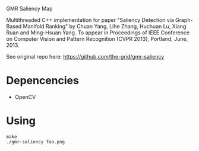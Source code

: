 GMR Saliency Map 

Multithreaded C++ implementation for paper "Saliency Detection via Graph-Based Manifold Ranking" by Chuan Yang, Lihe Zhang, Huchuan Lu, Xiang Ruan and Ming-Hsuan Yang. To appear in Proceedings of IEEE Conference on Computer Vision and Pattern Recognition (CVPR 2013), Portland, June, 2013.

See original repo here:
https://github.com/the-grid/gmr-saliency

Depencencies
===

- OpenCV

Using
===

```
make
./gmr-saliency foo.png
```

